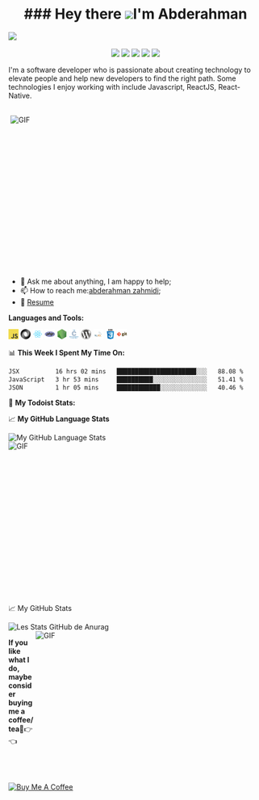 <h1 align="center">### Hey there <img src="https://media.giphy.com/media/hvRJCLFzcasrR4ia7z/giphy.gif" width="25px">I'm Abderahman </h1>

  ![](https://visitor-badge.glitch.me/badge?page_id=zahmidi1.zahmidi1)
<p align="center">
    <a href="https://twitter.com/abderahmanzahmi"><img src="https://img.shields.io/badge/twitter-%231FA1F1?style=flat&logo=twitter&logoColor=white"/></a>
    <a href="https://www.linkedin.com/in/abderahman-zahmidi-1ab641207/"><img src="https://img.shields.io/badge/linkedin-%230177B5?style=flat&logo=linkedin&logoColor=white"/></a>
    <a href="https://www.youtube.com/watch?v=8NKw0kBkN5E&t=236s"><img src="https://img.shields.io/badge/youtube-%23FF0000?style=flat&logo=youtube&logoColor=white"/></a>
    <a href="https://www.instagram.com/zahmidi/?hl=fr"><img src="https://img.shields.io/badge/instagram-%23E4415F?style=flat&logo=instagram&logoColor=white"/></a>
      <a href="/"><img src="https://img.shields.io/badge/discord-%7289D9?style=flat&logo=discord&logoColor=white"/></a>
  

  </p>



I'm a software developer who is passionate about creating technology to elevate people and help new developers to find the right path. Some technologies I enjoy working with include Javascript, ReactJS, React-Native.


<br />

 <img align="right" alt="GIF" src="https://github.com/zahmidi1/zahmidi1/blob/main/responsive-animate-2017.gif" width="500" height="320" />

  
- 💬 Ask me about anything, I am happy to help;
- 📫 How to reach me:[abderahman zahmidi](https://www.instagram.com/zahmidi/?hl=fr);
- 📝 [Resume](https://drive.google.com/)

**Languages and Tools:**

<code><img height="20" src="https://raw.githubusercontent.com/github/explore/80688e429a7d4ef2fca1e82350fe8e3517d3494d/topics/javascript/javascript.png"></code>
<code><img height="20" src="https://raw.githubusercontent.com/github/explore/80688e429a7d4ef2fca1e82350fe8e3517d3494d/topics/json/json.png"></code>
<code><img height="20" src="https://raw.githubusercontent.com/github/explore/80688e429a7d4ef2fca1e82350fe8e3517d3494d/topics/react/react.png"></code>
<code><img height="20" src="https://raw.githubusercontent.com/github/explore/5c058a388828bb5fde0bcafd4bc867b5bb3f26f3/topics/php/php.png"></code>
<code><img height="20" src="https://raw.githubusercontent.com/github/explore/80688e429a7d4ef2fca1e82350fe8e3517d3494d/topics/nodejs/nodejs.png"></code>
<code><img height="20" src="https://raw.githubusercontent.com/github/explore/80688e429a7d4ef2fca1e82350fe8e3517d3494d/topics/c/c.png"></code>
<code><img height="20" src="https://raw.githubusercontent.com/github/explore/80688e429a7d4ef2fca1e82350fe8e3517d3494d/topics/wordpress/wordpress.png"></code>
<code><img height="20" src="https://raw.githubusercontent.com/github/explore/80688e429a7d4ef2fca1e82350fe8e3517d3494d/topics/mysql/mysql.png"></code>
<code><img height="20" src="https://raw.githubusercontent.com/github/explore/80688e429a7d4ef2fca1e82350fe8e3517d3494d/topics/css/css.png"></code>
<code><img height="20" src="https://raw.githubusercontent.com/github/explore/80688e429a7d4ef2fca1e82350fe8e3517d3494d/topics/git/git.png"></code>

📊 **This Week I Spent My Time On:**

<!--START_SECTION:waka-->

```text
JSX          16 hrs 02 mins   ██████████████████████░░░   88.08 %
JavaScript   3 hr 53 mins     ██████████░░░░░░░░░░░░░░░   51.41 %
JSON         1 hr 05 mins     ████████████░░░░░░░░░░░░░   40.46 %
```



🚧 **My Todoist Stats:**


<!-- TODO-IST:START -->
📈 **My GitHub Language Stats**

![My GitHub Language Stats](https://github-readme-stats.vercel.app/api/top-langs/?username=zahmidi1&langs_count=5&theme=tokyonight)
 <img align="right" alt="GIF" src="https://github.com/zahmidi1/zahmidi1/blob/main/cf51ad748537f4ea6899ab44388ad110.gif" width="600" height="320"  />


<!-- TODO-IST:END -->
📈 My GitHub Stats

![Les Stats GitHub de Anurag](https://github-readme-stats.vercel.app/api?username=zahmidi1&count_private=true&theme=tokyonight&showicons=true)
<img align="right" alt="GIF" src="https://github.com/zahmidi1/zahmidi1/blob/main/alphatestersanimation2.gif" width="450" height="300" />

**If you like what I do, maybe consider buying me a coffee/tea**🥺👉👈
<a href="https://paypal.me/zahmidi2?locale.x=fr_XC" target="_blank"><img src="https://cdn.buymeacoffee.com/buttons/v2/default-red.png" alt="Buy Me A Coffee" width="150" ></a>



